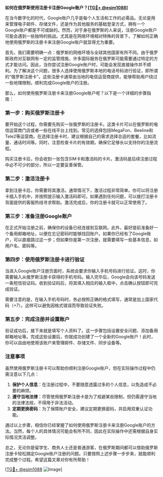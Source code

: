 **如何在俄罗斯使用注册卡注册Google账户？[[TG💪+ @esim1088](https://t.me/s/esim1088)]**

在当今数字化的时代，Google账户几乎是每个人生活和工作的必需品。无论是用来管理电子邮件、存储文件，还是作为其他服务的基础登录方式，拥有一个Google账户都是不可或缺的。然而，对于身在俄罗斯的人来说，注册Google账户可能会遇到一些独特的挑战。尤其是在网络环境相对特殊的背景下，了解如何正确地使用俄罗斯的注册卡来注册Google账户就显得尤为重要。

首先，我们需要明确一点：俄罗斯的网络环境与全球其他国家有所不同。由于俄罗斯政府对互联网有一定的监管措施，许多国际服务在俄罗斯可能需要通过特定的方式才能访问。因此，当你尝试注册Google账户时，可能会发现直接操作并不顺利。为了解决这个问题，很多人选择使用俄罗斯本地的电话号码进行验证，即所谓的“俄罗斯注册卡”。这些注册卡通常由当地的电信运营商提供，能够帮助用户绕过一些地理限制，顺利完成Google账户的注册。

那么，如何使用俄罗斯注册卡来注册Google账户呢？以下是一个详细的步骤指南：

### 第一步：购买俄罗斯注册卡

要开始这个过程，你需要先购买一张俄罗斯的注册卡。这类卡片可以在俄罗斯的电信运营商门店或者一些在线平台上找到。常见的选择包括MegaFon、Beeline和Tele2等运营商。在选择注册卡时，建议根据自己的需求选择合适的套餐，比如流量、通话时间等。同时，注意检查卡片的有效期，确保它足够长以支持你的注册流程。

购买注册卡后，你会收到一张包含SIM卡和激活码的卡片。激活码是后续注册过程中必不可少的部分，所以一定要妥善保管。

### 第二步：激活注册卡

拿到注册卡后，你需要将其激活。通常情况下，激活过程非常简单。你可以将注册卡插入手机中，并按照提示输入激活码即可。如果遇到任何问题，可以拨打注册卡背面提供的客服热线寻求帮助。激活完成后，你的注册卡就可以正常使用了。

### 第三步：准备注册Google账户

在正式开始注册之前，确保你的设备已经连接到互联网。此外，最好提前准备好一个备用邮箱地址，以便在忘记密码时能够找回账户。如果你已经有了Google账户，可以直接跳过这一步；但如果你是第一次注册，就需要填写一些基本信息，如用户名、密码等。

### 第四步：使用俄罗斯注册卡进行验证

当进入Google账户注册页面时，系统会要求你输入手机号码进行验证。这时，你需要输入从俄罗斯注册卡获得的手机号码。输入完毕后，Google会向该号码发送一条短信验证码。收到验证码后，将其填入相应的输入框中，点击确认按钮即可完成验证。

需要注意的是，在输入手机号码时，务必按照正确的格式填写，通常是加上国家代码（+7）。这样可以避免因格式错误而导致验证失败。

### 第五步：完成注册并设置账户

验证成功后，接下来就是填写个人资料了。这一步骤包括设置安全问题、添加备用邮箱地址等。完成这些设置后，你就成功创建了一个全新的Google账户！此时，你可以自由地使用该账户来管理邮件、存储文件、同步设备等。

### 注意事项

虽然使用俄罗斯注册卡可以帮助你顺利注册Google账户，但在实际操作过程中仍需注意以下几点：

1. **保护个人信息**：在注册过程中，不要随意透露过多的个人信息，以免造成不必要的麻烦。
2. **遵守当地法律**：尽管使用俄罗斯注册卡是为了规避某些限制，但仍需遵守当地的法律法规，不得用于非法活动。
3. **定期更换密码**：为了保障账户安全，建议定期更换密码，并启用双重认证功能。

通过以上步骤，相信你已经掌握了如何使用俄罗斯注册卡来注册Google账户的方法。当然，每个人的具体情况可能会有所不同，因此在实际操作中还需根据自身实际情况灵活调整。

总之，无论你是留学生、商务人士还是普通游客，在俄罗斯期间都可以借助俄罗斯注册卡轻松搞定Google账户注册的问题。只要按照上述步骤一步步来，就能顺利完成整个过程。希望这篇文章对你有所帮助！

[[TG💪+ @esim1088](https://t.me/s/esim1088) ![Image](https://i.postimg.cc/4NQfJmqS/Snipaste-2025-05-13-00-14-12.png)]